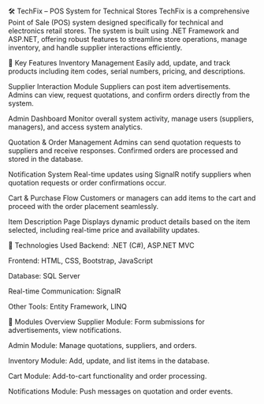 🛠️ TechFix – POS System for Technical Stores
TechFix is a comprehensive Point of Sale (POS) system designed specifically for technical and electronics retail stores. The system is built using .NET Framework and ASP.NET, offering robust features to streamline store operations, manage inventory, and handle supplier interactions efficiently.

🔧 Key Features
Inventory Management
Easily add, update, and track products including item codes, serial numbers, pricing, and descriptions.

Supplier Interaction Module
Suppliers can post item advertisements. Admins can view, request quotations, and confirm orders directly from the system.

Admin Dashboard
Monitor overall system activity, manage users (suppliers, managers), and access system analytics.

Quotation & Order Management
Admins can send quotation requests to suppliers and receive responses. Confirmed orders are processed and stored in the database.

Notification System
Real-time updates using SignalR notify suppliers when quotation requests or order confirmations occur.

Cart & Purchase Flow
Customers or managers can add items to the cart and proceed with the order placement seamlessly.

Item Description Page
Displays dynamic product details based on the item selected, including real-time price and availability updates.

🧰 Technologies Used
Backend: .NET (C#), ASP.NET MVC

Frontend: HTML, CSS, Bootstrap, JavaScript

Database: SQL Server

Real-time Communication: SignalR

Other Tools: Entity Framework, LINQ

📁 Modules Overview
Supplier Module: Form submissions for advertisements, view notifications.

Admin Module: Manage quotations, suppliers, and orders.

Inventory Module: Add, update, and list items in the database.

Cart Module: Add-to-cart functionality and order processing.

Notifications Module: Push messages on quotation and order events.
